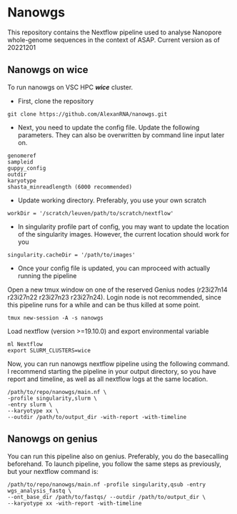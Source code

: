 # Nanowgs

This repository contains the Nextflow pipeline used to analyse Nanopore whole-genome sequences in the context of ASAP.
Current version as of 20221201

## Nanowgs on wice

To run nanowgs on VSC HPC ***wice*** cluster.
- First, clone the repository
```
git clone https://github.com/AlexanRNA/nanowgs.git
```
- Next, you need to update the config file. Update the following parameters. They can also be overwritten by command line input later on.
```
genomeref 
sampleid
guppy_config
outdir
karyotype 
shasta_minreadlength (6000 recommended)
```
- Update working directory. Preferably, you use your own scratch 
```
workDir = '/scratch/leuven/path/to/scratch/nextflow'
```
-  In singularity profile part of config, you may want to update the location of the singularity images. However, the current location should work for you
```
singularity.cacheDir = '/path/to/images'
```
- Once your config file is updated, you can mproceed with actually running the pipeline

Open a new tmux window on one of the reserved Genius nodes (r23i27n14 r23i27n22 r23i27n23 r23i27n24). Login node is not recommended, since this pipeline runs for a while and can be thus killed at some point. 
```
tmux new-session -A -s nanowgs
```
 Load nextflow (version >=19.10.0) and export environmental variable
 ```
 ml Nextflow
 export SLURM_CLUSTERS=wice
 ```

 Now, you can run nanowgs nextflow pipeline using the following command. I recommend starting the pipeline in your output directory, so you have report and timeline, as well as all nextflow logs at the same location. 
 ```
/path/to/repo/nanowgs/main.nf \
-profile singularity,slurm \
-entry slurm \
--karyotype xx \
--outdir /path/to/output_dir -with-report -with-timeline 
 ```

## Nanowgs on genius

You can run this pipeline also on genius. Preferably, you do the basecalling beforehand.
To launch pipeline, you follow the same steps as previously, but your nextflow command is: 
```
/path/to/repo/nanowgs/main.nf -profile singularity,qsub -entry wgs_analysis_fastq \
--ont_base_dir /path/to/fastqs/ --outdir /path/to/output_dir \
--karyotype xx -with-report -with-timeline
```





